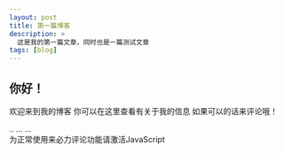 ```yaml
---
layout: post
title: 第一篇博客
description: >
  这是我的第一篇文章，同时也是一篇测试文章
tags: [blog]
---
```


## 你好！
欢迎来到我的博客
你可以在这里查看有关于我的信息
如果可以的话来评论哦！

<head>
    ..
    <script src='//unpkg.com/valine/dist/Valine.min.js'></script>
    ...
</head>
<body>
    ...
    <div id="vcomments"></div>
    <script>
        new Valine({
            el: '#vcomments',
            appId: 'c590IMTPDiPKF6HjkpiiRR8w-MdYXbMMI',
            appKey: 'u71fRwnHvZml0CM7N1xO0rOL'
        })
    </script>
</body>

<!-- 来必力City版安装代码 -->
<div id="lv-container" data-id="city" data-uid="MTAyMC81ODMwNi8zNDc2OQ==">
<script type="text/javascript">
   (function(d, s) {
       var j, e = d.getElementsByTagName(s)[0];

       if (typeof LivereTower === 'function') { return; }

       j = d.createElement(s);
       j.src = 'https://cdn-city.livere.com/js/embed.dist.js';
       j.async = true;

       e.parentNode.insertBefore(j, e);
   })(document, 'script');
</script>
<noscript>为正常使用来必力评论功能请激活JavaScript</noscript>
</div>
<!-- City版安装代码已完成 -->
